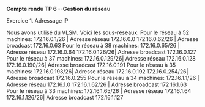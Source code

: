 **Compte rendu TP 6 --Gestion du réseau**

Exercice 1. Adressage IP

Nous avons utilisé du VLSM. Voici les sous-réseaux:
Pour le réseau à 52 machines:
172.16.0.1/26  | Adresse réseau 172.16.0.0
172.16.0.62/26 | Adresse broadcast 172.16.0.63
Pour le réseau à 38 machines:
172.16.0.65/26 | Adresse réseau 172.16.0.64
172.16.0.126/26| Adresse broadcast 172.16.0.127
Pour le réseau à 37 machines:
172.16.0.129/26| Adresse réseau 172.16.0.128
172.16.0.190/26| Adresse broadcast 172.16.0.191
Pour le réseau à 35 machines:
172.16.0.193/26| Adresse réseau 172.16.0.192
172.16.0.254/26| Adresse broadcast 172.16.0.255
Pour le réseau à 34 machines:
172.16.1.1/26  | Adresse réseau 172.16.1.0
172.16.1.62/26 | Adresse broadcast 172.16.1.63
Pour le réseau à 33 machines:
172.16.1.65/26 | Adresse réseau 172.16.1.64
172.16.1.126/26| Adresse broadcast 172.16.1.127

